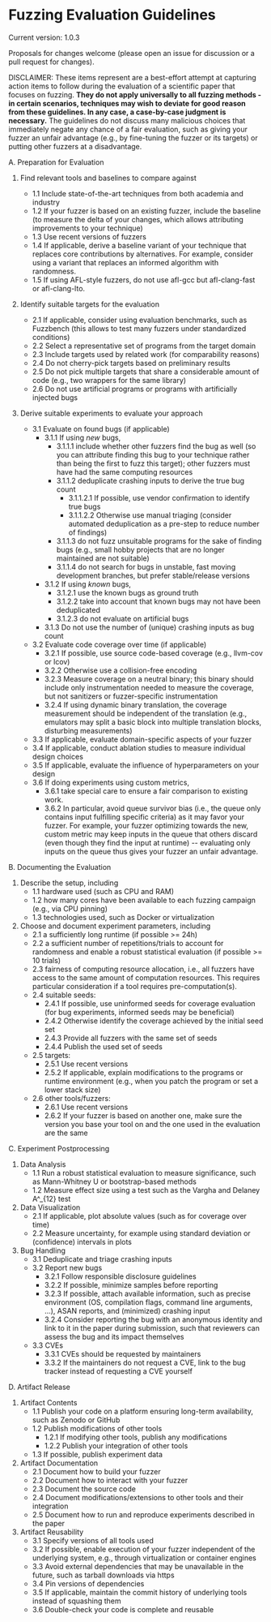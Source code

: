 # Fuzzing Evaluation Guidelines


Current version: 1.0.3

Proposals for changes welcome (please open an issue for discussion or a pull request for changes).

DISCLAIMER: These items represent are a best-effort attempt at capturing action items to follow during the evaluation of a scientific paper that focuses on fuzzing. **They do not apply universally to all fuzzing methods - in certain scenarios, techniques may wish to deviate for good reason from these guidelines. In any case, a case-by-case judgment is necessary.**
The guidelines do not discuss many malicious choices that immediately negate any chance of a fair evaluation, such as giving your fuzzer an unfair advantage (e.g., by fine-tuning the fuzzer or its targets) or putting other fuzzers at a disadvantage.



A. Preparation for Evaluation
   1. Find relevant tools and baselines to compare against
      - 1.1 Include state-of-the-art techniques from both academia and industry
      - 1.2 If your fuzzer is based on an existing fuzzer, include the baseline (to measure the delta of your changes, which allows attributing improvements to your technique)
      - 1.3 Use recent versions of fuzzers
      - 1.4 If applicable, derive a baseline variant of your technique that replaces core contributions by alternatives. For example, consider using a variant that replaces an informed algorithm with randomness.
      - 1.5 If using AFL-style fuzzers, do not use afl-gcc but afl-clang-fast or afl-clang-lto.

   2. Identify suitable targets for the evaluation
      - 2.1 If applicable, consider using evaluation benchmarks, such as Fuzzbench (this allows to test many fuzzers under standardized conditions)
      - 2.2 Select a representative set of programs from the target domain
      - 2.3 Include targets used by related work (for comparability reasons)
      - 2.4 Do not cherry-pick targets based on preliminary results
      - 2.5 Do not pick multiple targets that share a considerable amount of code (e.g., two wrappers for the same library)
      - 2.6 Do not use artificial programs or programs with artificially injected bugs

   3. Derive suitable experiments to evaluate your approach
      - 3.1 Evaluate on found bugs (if applicable)
         - 3.1.1 If using *new* bugs,
            - 3.1.1.1 include whether other fuzzers find the bug as well (so you can attribute finding this bug to your technique rather than being the first to fuzz this target); other fuzzers must have had the same computing resources
            - 3.1.1.2 deduplicate crashing inputs to derive the true bug count
               - 3.1.1.2.1 If possible, use vendor confirmation to identify true bugs
               - 3.1.1.2.2 Otherwise use manual triaging (consider automated deduplication as a pre-step to reduce number of findings)
            - 3.1.1.3 do not fuzz unsuitable programs for the sake of finding bugs (e.g., small hobby projects that are no longer maintained are not suitable)
            - 3.1.1.4 do not search for bugs in unstable, fast moving development branches, but prefer stable/release versions
         - 3.1.2 If using *known* bugs,
            - 3.1.2.1 use the known bugs as ground truth
            - 3.1.2.2 take into account that known bugs may not have been deduplicated
            - 3.1.2.3 do not evaluate on artificial bugs
         - 3.1.3 Do not use the number of (unique) crashing inputs as bug count
      - 3.2 Evaluate code coverage over time (if applicable)
         - 3.2.1 If possible, use source code-based coverage (e.g., llvm-cov or lcov)
         - 3.2.2 Otherwise use a collision-free encoding
         - 3.2.3 Measure coverage on a neutral binary; this binary should include only instrumentation needed to measure the coverage, but not sanitizers or fuzzer-specific instrumentation
         - 3.2.4 If using dynamic binary translation, the coverage measurement should be independent of the translation (e.g., emulators may split a basic block into multiple translation blocks, disturbing measurements)
      - 3.3 If applicable, evaluate domain-specific aspects of your fuzzer
      - 3.4 If applicable, conduct ablation studies to measure individual design choices
      - 3.5 If applicable, evaluate the influence of hyperparameters on your design
      - 3.6 If doing experiments using custom metrics,
         - 3.6.1 take special care to ensure a fair comparison to existing work.
         - 3.6.2 In particular, avoid queue survivor bias (i.e., the queue only contains input fulfilling specific criteria) as it may favor your fuzzer. For example, your fuzzer optimizing towards the new, custom metric may keep inputs in the queue that others discard (even though they find the input at runtime) -- evaluating only inputs on the queue thus gives your fuzzer an unfair advantage.


B. Documenting the Evaluation
   1. Describe the setup, including
      - 1.1 hardware used (such as CPU and RAM)
      - 1.2 how many cores have been available to each fuzzing campaign (e.g., via CPU pinning)
      - 1.3 technologies used, such as Docker or virtualization
   2. Choose and document experiment parameters, including
      - 2.1 a sufficiently long runtime (if possible >= 24h)
      - 2.2 a sufficient number of repetitions/trials to account for randomness and enable a robust statistical evaluation (if possible >= 10 trials)
      - 2.3 fairness of computing resource allocation, i.e., all fuzzers have access to the same amount of computation resources. This requires particular consideration if a tool requires pre-computation(s).
      - 2.4 suitable seeds:
         - 2.4.1 If possible, use uninformed seeds for coverage evaluation (for bug experiments, informed seeds may be beneficial)
         - 2.4.2 Otherwise identify the coverage achieved by the initial seed set
         - 2.4.3 Provide all fuzzers with the same set of seeds
         - 2.4.4 Publish the used set of seeds
      - 2.5 targets:
         - 2.5.1 Use recent versions
         - 2.5.2 If applicable, explain modifications to the programs or runtime environment (e.g., when you patch the program or set a lower stack size)
      - 2.6 other tools/fuzzers:
         - 2.6.1 Use recent versions
         - 2.6.2 If your fuzzer is based on another one, make sure the version you base your tool on and the one used in the evaluation are the same


C. Experiment Postprocessing
   1. Data Analysis
      - 1.1 Run a robust statistical evaluation to measure significance, such as Mann-Whitney U or bootstrap-based methods
      - 1.2 Measure effect size using a test such as the Vargha and Delaney A^\_{12} test
   2. Data Visualization
      - 2.1 If applicable, plot absolute values (such as for coverage over time)
      - 2.2 Measure uncertainty, for example using standard deviation or (confidence) intervals in plots
   3. Bug Handling
      - 3.1 Deduplicate and triage crashing inputs
      - 3.2 Report new bugs
         - 3.2.1 Follow responsible disclosure guidelines
         - 3.2.2 If possible, minimize samples before reporting
         - 3.2.3 If possible, attach available information, such as precise environment (OS, compilation flags, command line arguments, ...), ASAN reports, and (minimized) crashing input
         - 3.2.4 Consider reporting the bug with an anonymous identity and link to it in the paper during submission, such that reviewers can assess the bug and its impact themselves
      - 3.3 CVEs
         - 3.3.1 CVEs should be requested by maintainers
         - 3.3.2 If the maintainers do not request a CVE, link to the bug tracker instead of requesting a CVE yourself


D. Artifact Release
   1. Artifact Contents
      - 1.1 Publish your code on a platform ensuring long-term availability, such as Zenodo or GitHub
      - 1.2 Publish modifications of other tools
         - 1.2.1 If modifying other tools, publish any modifications
         - 1.2.2 Publish your integration of other tools
      - 1.3 If possible, publish experiment data
   2. Artifact Documentation
      - 2.1 Document how to build your fuzzer
      - 2.2 Document how to interact with your fuzzer
      - 2.3 Document the source code
      - 2.4 Document modifications/extensions to other tools and their integration
      - 2.5 Document how to run and reproduce experiments described in the paper
   3. Artifact Reusability
      - 3.1 Specify versions of all tools used
      - 3.2 If possible, enable execution of your fuzzer independent of the underlying system, e.g., through virtualization or container engines
      - 3.3 Avoid external dependencies that may be unavailable in the future, such as tarball downloads via https
      - 3.4 Pin versions of dependencies
      - 3.5 If applicable, maintain the commit history of underlying tools instead of squashing them
      - 3.6 Double-check your code is complete and reusable
